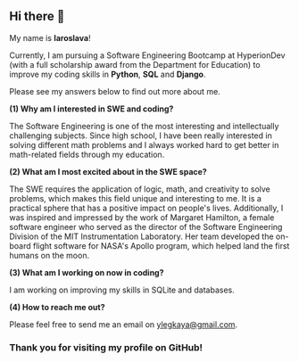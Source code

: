 ## Hi there 👋

My name is **Iaroslava**!

Currently, I am pursuing a Software Engineering Bootcamp at HyperionDev (with a full scholarship award from the Department for Education) to improve my coding skills in **Python**, **SQL** and **Django**.  

Please see my answers below to find out more about me. 

**(1) Why am I interested in SWE and coding?**

The Software Engineering is one of the most interesting and intellectually challenging subjects. Since high school, I have been really interested in solving different math problems and I always worked hard to get better in math-related fields through my education.  

**(2) What am I most excited about in the SWE space?** 

The SWE requires the application of logic, math, and creativity to solve problems, which makes this field unique and interesting to me. It is a practical sphere that has a positive impact on people's lives. Additionally, I was inspired and impressed by the work of Margaret Hamilton, a female software engineer who served as the director of the Software Engineering Division of the MIT Instrumentation Laboratory. Her team developed the on-board flight software for NASA's Apollo program, which helped land the first humans on the moon.

**(3) What am I working on now in coding?**

I am working on improving my skills in SQLite and databases.

**(4) How to reach me out?**

Please feel free to send me an email on ylegkaya@gmail.com.



### Thank you for visiting my profile on GitHub!


